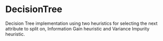 # DecisionTree
Decision Tree implementation using two heuristics for selecting the next attribute to split on, Information Gain heuristic and Variance Impurity heuristic.
